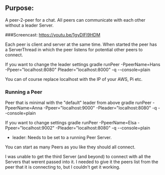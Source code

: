 ## Purpose:
A peer-2-peer for a chat. All peers can communicate with each other without a leader Server. 

###Screencast:
https://youtu.be/1gyDlFl9HDM 

Each peer is client and server at the same time. 
When started the peer has a ServerThread in which the peer listens for potential other peers to connect.

If you want to change the leader settings
	gradle runPeer -PpeerName=Hans -Ppeer="localhost:8080" Pleader="localhost:8000" -q --console=plain

You can of course replace localhost with the IP of your AWS, Pi etc. 


### Running a Peer

Peer that is minimal with the "default" leader from above
	gradle runPeer -PpeerName=Anna -Ppeer="localhost:9000" -Pleader="localhost:8080" -q --console=plain

If you want to change settings
	gradle runPeer -PpeerName=Elsa -Ppeer="localhost:9002" -Pleader="localhost:8080" -q --console=plain

- leader: Needs to be set to a running Peer Server.

You can start as many Peers as you like they should all connect. 

I was unable to get the third Server (and beyond) to connect with all the Servers that werent passed into it. 
I needed to give it the peers list from the peer that it is connecting to, but I couldn't get it working. 



